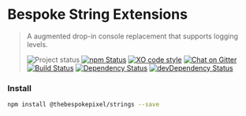 # Bespoke String Extensions  
>A augmented drop-in console replacement that supports logging levels. 
>
>![Project status][project-badge]
[![npm Status][npm-badge]][npm]
[![XO code style][xo-badge]][xo]
[![Chat on Gitter][gitter-badge]][gitter]  
[![Build Status][build-badge]][travis]
[![Dependency Status][david-badge]][david]
[![devDependency Status][david-dev-badge]][david-dev]

### Install

```sh
npm install @thebespokepixel/strings --save
```

[project-badge]: http://img.shields.io/badge/status-alpha-red.svg?style=flat
[build-badge]: http://img.shields.io/travis/MarkGriffiths/bespoke-strings.svg?branch=master&style=flat
[david-badge]: http://img.shields.io/david/MarkGriffiths/bespoke-strings.svg?style=flat
[david-dev-badge]: http://img.shields.io/david/dev/MarkGriffiths/bespoke-strings.svg?style=flat
[npm-badge]: https://img.shields.io/npm/v/bespoke-strings.svg?style=flat
[xo-badge]: https://img.shields.io/badge/code_style-XO-5ed9c7.svg
[gitter-badge]: https://badges.gitter.im/MarkGriffiths/help.svg

[travis]: https://travis-ci.org/MarkGriffiths/bespoke-strings
[david]: https://david-dm.org/MarkGriffiths/bespoke-strings
[david-dev]: https://david-dm.org/MarkGriffiths/bespoke-strings#info=devDependencies
[npm]: https://www.npmjs.com/package/@thebespokepixel/bespoke-strings
[xo]: https://github.com/sindresorhus/xo
[gitter]: https://gitter.im/MarkGriffiths/help?utm_source=badge&utm_medium=badge&utm_campaign=pr-badge&utm_content=badge
